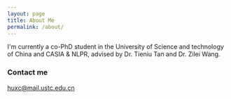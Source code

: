 ```yaml
---
layout: page
title: About Me
permalink: /about/
---
```

I'm currently a co-PhD student in the University of Science and technology of China and CASIA & NLPR, advised by Dr. Tieniu Tan and Dr. Zilei Wang.

### Contact me
[huxc@mail.ustc.edu.cn](mailto:huxc@mail.ustc.edu.cn)
